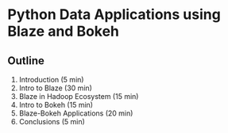 # Python Data Applications using Blaze and Bokeh


## Outline

1. Introduction (5 min)
2. Intro to Blaze (30 min)
3. Blaze in Hadoop Ecosystem (15 min)
4. Intro to Bokeh (15 min)
5. Blaze-Bokeh Applications (20 min)
6. Conclusions (5 min)
